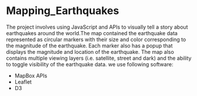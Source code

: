 # Mapping_Earthquakes
The project involves using JavaScript and APIs to visually tell a story about earthquakes around the world.The map contained the earthquake data represented as circular markers with their size and color corresponding to the magnitude of the earthquake. Each marker also has a popup that displays the magnitude and location of the earthquake. The map also contains multiple viewing layers (i.e. satellite, street and dark) and the ability to toggle visibility of the earthquake data.
we use following software:
- MapBox APIs
- Leaflet
- D3
